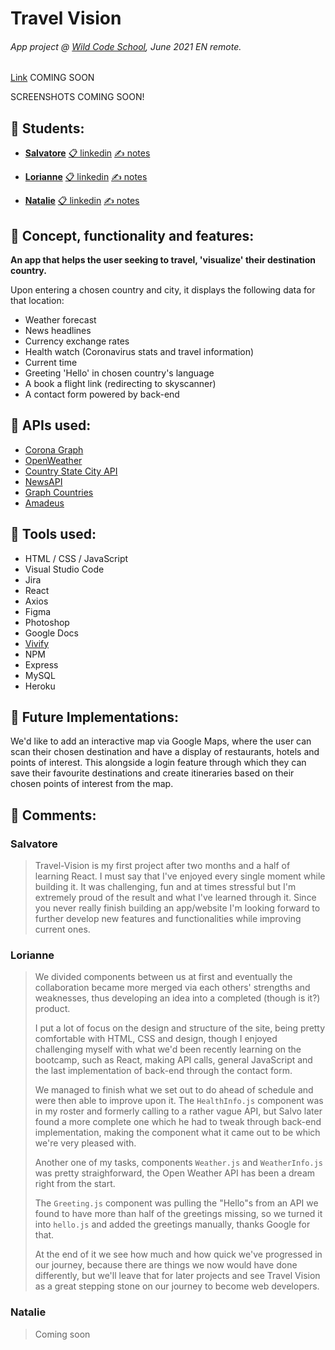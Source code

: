 # Travel Vision
###### App project @ [Wild Code School](http://wildcodeschool.com), June 2021 EN remote.

[Link](SOONhttps://travel-vision.herokuapp.com/) COMING SOON

SCREENSHOTS COMING SOON!

## 🛫 Students:

- **[Salvatore](https://github.com/sal9110)** [📋 linkedin](http://linkedin.com/in/salvatore-patti-9b5198141) [✍ notes](https://github.com/Wilders-App-Project-June-2021/travel-vision#salvatore)

- **[Lorianne](https://github.com/Grailsidhe)** [📋 linkedin](https://www.linkedin.com/in/lorianne-aguilar/) [✍ notes](https://github.com/Wilders-App-Project-June-2021/travel-vision#lorianne)

- **[Natalie](https://github.com/Natalito96)** [📋 linkedin](https://www.linkedin.com/in/natalie-huaman-730bb4213/) [✍ notes](https://github.com/Wilders-App-Project-June-2021/travel-vision#natalie)


## 🛫 Concept, functionality and features: 

**An app that helps the user seeking to travel, 'visualize' their destination country.**

Upon entering a chosen country and city, it displays the following data for that location:

- Weather forecast 
- News headlines 
- Currency exchange rates 
- Health watch (Coronavirus stats and travel information) 
- Current time 
- Greeting 'Hello' in chosen country's language
- A book a flight link (redirecting to skyscanner)
- A contact form powered by back-end


## 🛫 APIs used: 

- [Corona Graph](https://t.me/CoronaNotify)
- [OpenWeather](https://openweathermap.org/api)
- [Country State City API](https://countrystatecity.in/)
- [NewsAPI](https://newsapi.org/)
- [Graph Countries](https://github.com/lennertVanSever/graphcountries)
- [Amadeus](https://developers.amadeus.com/)


## 🛫 Tools used:

- HTML / CSS / JavaScript
- Visual Studio Code
- Jira
- React
- Axios
- Figma
- Photoshop
- Google Docs
- [Vivify](http://vivify.mkcreative.cz/)
- NPM
- Express
- MySQL
- Heroku

## 🛫 Future Implementations:

We'd like to add an interactive map via Google Maps, where the user can scan their chosen destination and have a display of restaurants, hotels and points of interest. This alongside a login feature through which they can save their favourite destinations and create itineraries based on their chosen points of interest from the map.

## 🛫 Comments:

### Salvatore

> Travel-Vision is my first project after two months and a half of learning React. 
I must say that I've enjoyed every single moment while building it. It was challenging, fun and at times stressful but I'm extremely proud of the result and what I've learned through it.
Since you never really finish building an app/website I'm looking forward to further develop new features and functionalities while improving current ones.

### Lorianne

> We divided components between us at first and eventually the collaboration became more merged via each others' strengths and weaknesses, thus developing an idea into a completed (though is it?) product.
>
> I put a lot of focus on the design and structure of the site, being pretty comfortable with HTML, CSS and design, though I enjoyed challenging myself with what we'd been recently learning on the bootcamp, such as React, making API calls, general JavaScript and the last implementation of back-end through the contact form.
>
> We managed to finish what we set out to do ahead of schedule and were then able to improve upon it. The <code>HealthInfo.js</code> component was in my roster and formerly calling to a rather vague API, but Salvo later found a more complete one which he had to tweak through back-end implementation, making the component what it came out to be which we're very pleased with.
>
> Another one of my tasks, components <code>Weather.js</code> and <code>WeatherInfo.js</code> was pretty straighforward, the Open Weather API has been a dream right from the start.
>
> The <code>Greeting.js</code> component was pulling the "Hello"s from an API we found to have more than half of the greetings missing, so we turned it into <code>hello.js</code> and added the greetings manually, thanks Google for that.
>
> At the end of it we see how much and how quick we've progressed in our journey, because there are things we now would have done differently, but we'll leave that for later projects and see Travel Vision as a great stepping stone on our journey to become web developers.

### Natalie

> Coming soon
